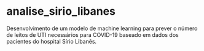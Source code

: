 # analise_sirio_libanes
Desenvolvimento de um modelo de machine learning para prever o número de leitos de UTI necessários para COVID-19 baseado em dados dos pacientes do hospital Sírio Libanês.
